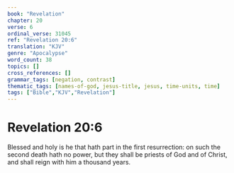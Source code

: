 ```yaml
---
book: "Revelation"
chapter: 20
verse: 6
ordinal_verse: 31045
ref: "Revelation 20:6"
translation: "KJV"
genre: "Apocalypse"
word_count: 38
topics: []
cross_references: []
grammar_tags: [negation, contrast]
thematic_tags: [names-of-god, jesus-title, jesus, time-units, time]
tags: ["Bible","KJV","Revelation"]
---
```


# Revelation 20:6

Blessed and holy is he that hath part in the first resurrection: on such the second death hath no power, but they shall be priests of God and of Christ, and shall reign with him a thousand years.
